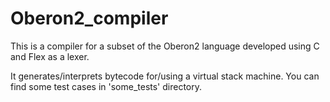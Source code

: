 # Oberon2_compiler

<p>This is a compiler for a subset of the Oberon2 language developed using C and Flex as a lexer.</p>
It generates/interprets bytecode for/using a virtual stack machine. You can find some test cases in 'some_tests' directory.

